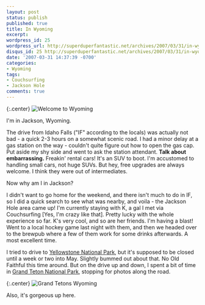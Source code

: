 ```yaml
---
layout: post
status: publish
published: true
title: In Wyoming
excerpt: 
wordpress_id: 25
wordpress_url: http://superduperfantastic.net/archives/2007/03/31/in-wyoming/
disqus_id: 25 http://superduperfantastic.net/archives/2007/03/31/in-wyoming/
date: '2007-03-31 14:37:39 -0700'
categories:
- Wyoming
tags:
- Couchsurfing
- Jackson Hole
comments: true
---
```

{:.center}
![Welcome to Wyoming](https://c1.staticflickr.com/1/241/459536490_829cb5940a_o.jpg)

I'm in Jackson, Wyoming.

The drive from Idaho Falls ("IF" according to the locals) was actually not bad - a quick 2-3 hours on a somewhat scenic road. I had a minor delay at a gas station on the way - couldn't quite figure out how to open the gas cap. Put aside my shy side and went to ask the station attendant. **Talk about embarrassing.** Freakin' rental cars! It's an SUV to boot. I'm accustomed to handling small cars, not huge SUVs. But hey, free upgrades are always welcome. I think they were out of intermediates.

Now why am I in Jackson?<a id="more"></a><a id="more-25"></a>

I didn't want to go home for the weekend, and there isn't much to do in IF, so I did a quick search to see what was nearby, and voila - the Jackson Hole area came up! I'm currently staying with K, a gal I met via Couchsurfing [Yes, I'm crazy like that]. Pretty lucky with the whole experience so far. K's very cool, and so are her friends. I'm having a blast! Went to a local hockey game last night with them, and then we headed over to the brewpub where a few of them work for some drinks afterwards. A most excellent time.

I tried to drive to [Yellowstone National Park](http://www.nps.gov/yell/), but it's supposed to be closed until a week or two into May. Slightly bummed out about that. No Old Faithful this time around. But on the drive up and down, I spent a bit of time in [Grand Teton National Park](http://www.nps.gov/grte/), stopping for photos along the road.

{:.center}
![Grand Tetons Wyoming](https://c1.staticflickr.com/1/195/459548886_8654ae2a29_b.jpg)

Also, it's gorgeous up here.